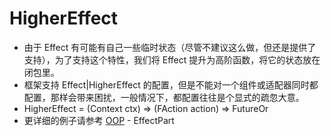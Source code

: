 # HigherEffect

-   由于 Effect 有可能有自己一些临时状态（尽管不建议这么做，但还是提供了支持），为了支持这个特性，我们将 Effect 提升为高阶函数，将它的状态放在闭包里。
-   框架支持 Effect|HigherEffect 的配置，但是不能对一个组件或适配器同时都配置，那样会带来困扰，一般情况下，都配置往往是个显式的疏忽大意。
-   HigherEffect = (Context ctx) => (FAction action) => FutureOr
-   更详细的例子请参考 [OOP](oop-cn.md) - EffectPart
